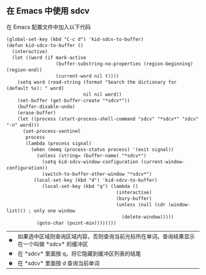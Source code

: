## 在 Emacs 中使用 sdcv

在 Emacs 配置文件中加入以下代码

```shell
(global-set-key (kbd "C-c d") 'kid-sdcv-to-buffer)
(defun kid-sdcv-to-buffer ()
  (interactive)
  (let ((word (if mark-active
                  (buffer-substring-no-properties (region-beginning) (region-end))
                  (current-word nil t))))
    (setq word (read-string (format "Search the dictionary for (default %s): " word)
                            nil nil word))
    (set-buffer (get-buffer-create "*sdcv*"))
    (buffer-disable-undo)
    (erase-buffer)
    (let ((process (start-process-shell-command "sdcv" "*sdcv*" "sdcv" "-n" word)))
      (set-process-sentinel
       process
       (lambda (process signal)
         (when (memq (process-status process) '(exit signal))
           (unless (string= (buffer-name) "*sdcv*")
             (setq kid-sdcv-window-configuration (current-window-configuration))
             (switch-to-buffer-other-window "*sdcv*")
          (local-set-key (kbd "d") 'kid-sdcv-to-buffer)
             (local-set-key (kbd "q") (lambda ()
                                        (interactive)
                                        (bury-buffer)
                                        (unless (null (cdr (window-list))) ; only one window
                                          (delete-window)))))
           (goto-char (point-min))))))))      
```

|                                              |                                                                                                |
|:---------------------------------------------|:--------------------------|
| [![1](images/callouts/1.png)](#emacs-sdcv-1) | 如果选中区域则查询区域内容，否则查询当前光标所在单词。查询结果显示在一个叫做 \*sdcv\* 的缓冲区 |
| [![2](images/callouts/2.png)](#emacs-sdcv-2) | 在 \*sdcv\* 里面按 q，将它隐藏到缓冲区列表的结尾                                               |
| [![3](images/callouts/3.png)](#emacs-sdcv-3) | 在 \*sdcv\* 里面按 d 查询当前单词                                                              |
